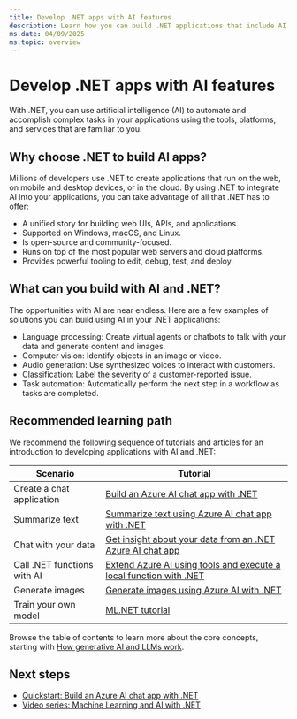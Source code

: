 ```yaml
---
title: Develop .NET apps with AI features
description: Learn how you can build .NET applications that include AI features.
ms.date: 04/09/2025
ms.topic: overview
---
```


# Develop .NET apps with AI features

With .NET, you can use artificial intelligence (AI) to automate and accomplish complex tasks in your applications using the tools, platforms, and services that are familiar to you.

## Why choose .NET to build AI apps?

Millions of developers use .NET to create applications that run on the web, on mobile and desktop devices, or in the cloud. By using .NET to integrate AI into your applications, you can take advantage of all that .NET has to offer:

* A unified story for building web UIs, APIs, and applications.
* Supported on Windows, macOS, and Linux.
* Is open-source and community-focused.
* Runs on top of the most popular web servers and cloud platforms.
* Provides powerful tooling to edit, debug, test, and deploy.

## What can you build with AI and .NET?

The opportunities with AI are near endless. Here are a few examples of solutions you can build using AI in your .NET applications:

* Language processing: Create virtual agents or chatbots to talk with your data and generate content and images.
* Computer vision: Identify objects in an image or video.
* Audio generation: Use synthesized voices to interact with customers.
* Classification: Label the severity of a customer-reported issue.
* Task automation: Automatically perform the next step in a workflow as tasks are completed.

## Recommended learning path

We recommend the following sequence of tutorials and articles for an introduction to developing applications with AI and .NET:

| Scenario                    | Tutorial                                                                |
|-----------------------------|-------------------------------------------------------------------------|
| Create a chat application   | [Build an Azure AI chat app with .NET](./quickstarts/build-chat-app.md) |
| Summarize text              | [Summarize text using Azure AI chat app with .NET](./quickstarts/prompt-model.md) |
| Chat with your data         | [Get insight about your data from an .NET Azure AI chat app](./quickstarts/build-vector-search-app.md) |
| Call .NET functions with AI | [Extend Azure AI using tools and execute a local function with .NET](./quickstarts/use-function-calling.md) |
| Generate images             | [Generate images using Azure AI with .NET](./quickstarts/generate-images.md) |
| Train your own model        | [ML.NET tutorial](https://dotnet.microsoft.com/learn/ml-dotnet/get-started-tutorial/intro) |

Browse the table of contents to learn more about the core concepts, starting with [How generative AI and LLMs work](./conceptual/how-genai-and-llms-work.md).

## Next steps

* [Quickstart: Build an Azure AI chat app with .NET](./quickstarts/build-chat-app.md)
* [Video series: Machine Learning and AI with .NET](/shows/machine-learning-and-ai-with-dotnet-for-beginners)
